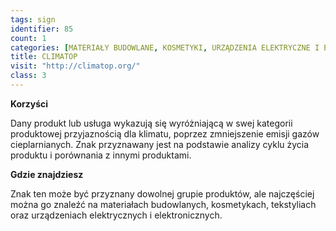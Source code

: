 ```yaml
---
tags: sign
identifier: 85
count: 1
categories: [MATERIAŁY BUDOWLANE, KOSMETYKI, URZĄDZENIA ELEKTRYCZNE I ELEKTRONICZNE, WYROBY TEKSTYLNE, ODPADY]
title: CLIMATOP
visit: "http://climatop.org/"
class: 3
---
```

**Korzyści**

Dany produkt lub usługa wykazują się wyróżniającą w swej kategorii produktowej przyjaznością dla klimatu, poprzez zmniejszenie emisji gazów cieplarnianych. Znak przyznawany jest na podstawie analizy cyklu życia produktu i porównania z innymi produktami.

**Gdzie znajdziesz**

Znak ten może być przyznany dowolnej grupie produktów, ale najczęściej można go znaleźć na materiałach budowlanych, kosmetykach, tekstyliach oraz urządzeniach elektrycznych i elektronicznych.
